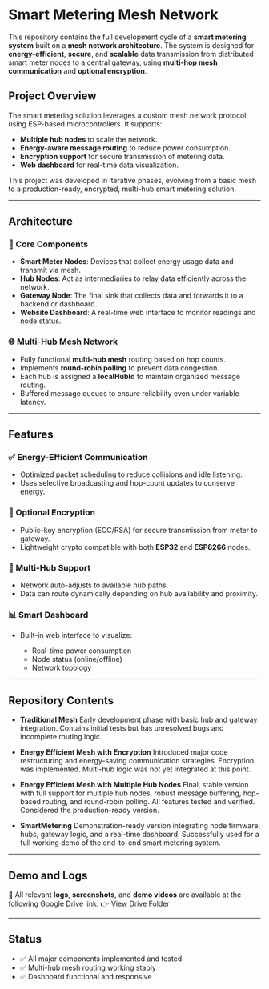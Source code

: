 # Smart Metering Mesh Network

This repository contains the full development cycle of a **smart metering system** built on a **mesh network architecture**. The system is designed for **energy-efficient**, **secure**, and **scalable** data transmission from distributed smart meter nodes to a central gateway, using **multi-hop mesh communication** and **optional encryption**.

## Project Overview

The smart metering solution leverages a custom mesh network protocol using ESP-based microcontrollers. It supports:

* **Multiple hub nodes** to scale the network.
* **Energy-aware message routing** to reduce power consumption.
* **Encryption support** for secure transmission of metering data.
* **Web dashboard** for real-time data visualization.

This project was developed in iterative phases, evolving from a basic mesh to a production-ready, encrypted, multi-hub smart metering solution.

---

## Architecture

### 🔧 Core Components

* **Smart Meter Nodes**: Devices that collect energy usage data and transmit via mesh.
* **Hub Nodes**: Act as intermediaries to relay data efficiently across the network.
* **Gateway Node**: The final sink that collects data and forwards it to a backend or dashboard.
* **Website Dashboard**: A real-time web interface to monitor readings and node status.

### 🌐 Multi-Hub Mesh Network

* Fully functional **multi-hub mesh** routing based on hop counts.
* Implements **round-robin polling** to prevent data congestion.
* Each hub is assigned a **localHubId** to maintain organized message routing.
* Buffered message queues to ensure reliability even under variable latency.

---

## Features

### ✅ Energy-Efficient Communication

* Optimized packet scheduling to reduce collisions and idle listening.
* Uses selective broadcasting and hop-count updates to conserve energy.

### 🔐 Optional Encryption

* Public-key encryption (ECC/RSA) for secure transmission from meter to gateway.
* Lightweight crypto compatible with both **ESP32** and **ESP8266** nodes.

### 🔁 Multi-Hub Support

* Network auto-adjusts to available hub paths.
* Data can route dynamically depending on hub availability and proximity.

### 📊 Smart Dashboard

* Built-in web interface to visualize:

  * Real-time power consumption
  * Node status (online/offline)
  * Network topology

---

## Repository Contents

* **Traditional Mesh**
  Early development phase with basic hub and gateway integration. Contains initial tests but has unresolved bugs and incomplete routing logic.

* **Energy Efficient Mesh with Encryption**
  Introduced major code restructuring and energy-saving communication strategies. Encryption was implemented. Multi-hub logic was not yet integrated at this point.

* **Energy Efficient Mesh with Multiple Hub Nodes**
  Final, stable version with full support for multiple hub nodes, robust message buffering, hop-based routing, and round-robin polling. All features tested and verified. Considered the production-ready version.

* **SmartMetering**
  Demonstration-ready version integrating node firmware, hubs, gateway logic, and a real-time dashboard. Successfully used for a full working demo of the end-to-end smart metering system.

---

## Demo and Logs

📁 All relevant **logs**, **screenshots**, and **demo videos** are available at the following Google Drive link:
👉 [View Drive Folder](https://drive.google.com/drive/folders/1_kZnW5KUoXkOMeAsIshU4q_OMFP1cx6c?usp=sharing)


---

## Status

* ✅ All major components implemented and tested
* ✅ Multi-hub mesh routing working stably
* ✅ Dashboard functional and responsive
